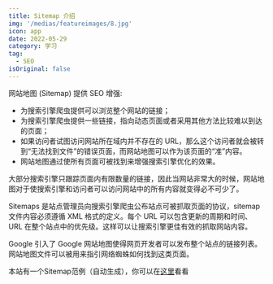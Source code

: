 ```yaml
---
title: Sitemap 介绍
img: '/medias/featureimages/8.jpg'
icon: app
date: 2022-05-29
category: 学习
tag:
  - SEO
isOriginal: false
---
```


网站地图 (Sitemap) 提供 SEO 增强:

- 为搜索引擎爬虫提供可以浏览整个网站的链接；
- 为搜索引擎爬虫提供一些链接，指向动态页面或者采用其他方法比较难以到达的页面；
- 如果访问者试图访问网站所在域内并不存在的 URL，那么这个访问者就会被转到“无法找到文件”的错误页面，而网站地图可以作为该页面的“准”内容。
- 网站地图通过使所有页面可被找到来增强搜索引擎优化的效果。

大部分搜索引擎只跟踪页面内有限数量的链接，因此当网站非常大的时候，网站地图对于使搜索引擎和访问者可以访问网站中的所有内容就变得必不可少了。

Sitemaps 是站点管理员向搜索引擎爬虫公布站点可被抓取页面的协议，sitemap 文件内容必须遵循 XML 格式的定义。每个 URL 可以包含更新的周期和时间、URL 在整个站点中的优先级。这样可以让搜索引擎更佳有效的抓取网站内容。

Google 引入了 Google 网站地图使得网页开发者可以发布整个站点的链接列表。网站地图文件可以被用来指引网络蜘蛛如何找到这类页面。


本站有一个Sitemap范例（自动生成），你可以在[这里](/sitemap.xml)看看
